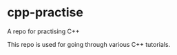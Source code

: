 # cpp-practise
A repo for practising C++

This repo is used for going through various C++ tutorials.
